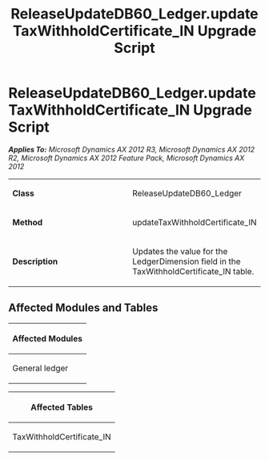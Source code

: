 ﻿---
title: ReleaseUpdateDB60_Ledger.updateTaxWithholdCertificate_IN Upgrade Script
TOCTitle: ReleaseUpdateDB60_Ledger.updateTaxWithholdCertificate_IN Upgrade Script
ms:assetid: f90c12df-01fe-7251-3a84-60de442812f5
ms:mtpsurl: https://msdn.microsoft.com/en-us/library/JJ737641(v=AX.60)
ms:contentKeyID: 49712334
ms.date: 05/18/2015
mtps_version: v=AX.60
---

# ReleaseUpdateDB60\_Ledger.updateTaxWithholdCertificate\_IN Upgrade Script 


_**Applies To:** Microsoft Dynamics AX 2012 R3, Microsoft Dynamics AX 2012 R2, Microsoft Dynamics AX 2012 Feature Pack, Microsoft Dynamics AX 2012_

<table>
<colgroup>
<col style="width: 50%" />
<col style="width: 50%" />
</colgroup>
<tbody>
<tr class="odd">
<td><p><strong>Class</strong></p></td>
<td><p>ReleaseUpdateDB60_Ledger</p></td>
</tr>
<tr class="even">
<td><p><strong>Method</strong></p></td>
<td><p>updateTaxWithholdCertificate_IN</p></td>
</tr>
<tr class="odd">
<td><p><strong>Description</strong></p></td>
<td><p>Updates the value for the LedgerDimension field in the TaxWithholdCertificate_IN table.</p></td>
</tr>
</tbody>
</table>


## Affected Modules and Tables

<table>
<colgroup>
<col style="width: 100%" />
</colgroup>
<thead>
<tr class="header">
<th><p>Affected Modules</p></th>
</tr>
</thead>
<tbody>
<tr class="odd">
<td><p>General ledger</p></td>
</tr>
</tbody>
</table>


<table>
<colgroup>
<col style="width: 100%" />
</colgroup>
<thead>
<tr class="header">
<th><p>Affected Tables</p></th>
</tr>
</thead>
<tbody>
<tr class="odd">
<td><p>TaxWithholdCertificate_IN</p></td>
</tr>
</tbody>
</table>

  


